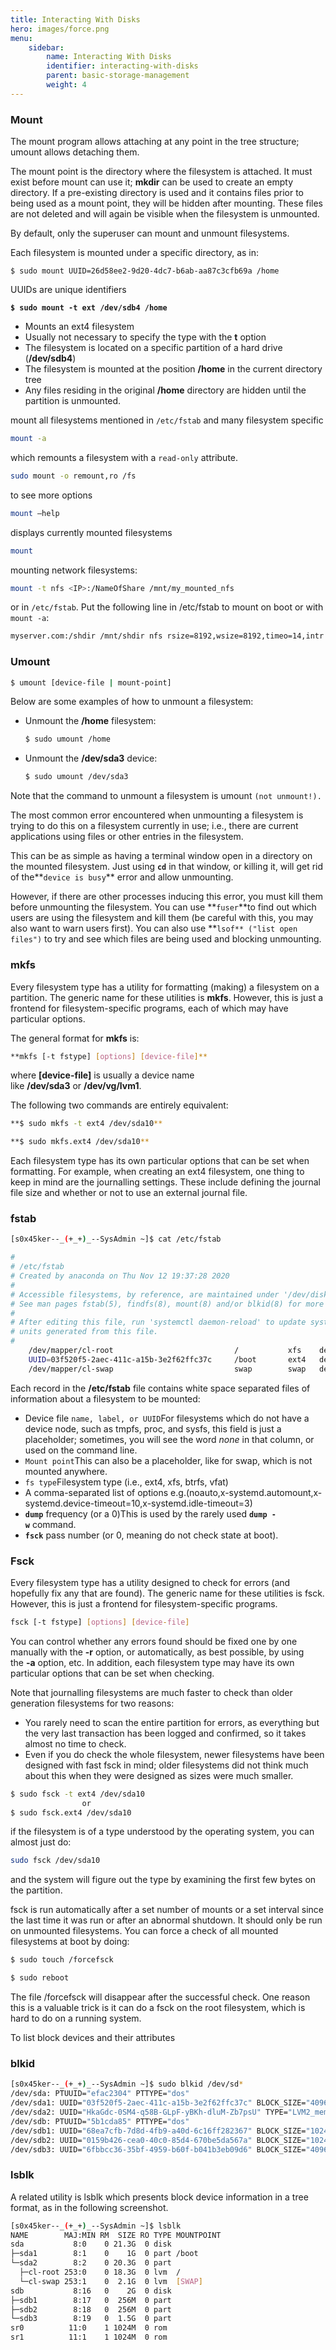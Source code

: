 ```yaml
---
title: Interacting With Disks
hero: images/force.png
menu:
    sidebar:
        name: Interacting With Disks
        identifier: interacting-with-disks
        parent: basic-storage-management
        weight: 4
---
```

### Mount

The mount program allows attaching at any point in the tree structure; umount allows detaching them.

The mount point is the directory where the filesystem is attached. It must exist before mount can use it; **mkdir** can be used to create an empty directory. If a pre-existing directory is used and it contains files prior to being used as a mount point, they will be hidden after mounting. These files are not deleted and will again be visible when the filesystem is unmounted.

By default, only the superuser can mount and unmount filesystems.

 Each filesystem is mounted under a specific directory, as in:

`$ sudo mount UUID=26d58ee2-9d20-4dc7-b6ab-aa87c3cfb69a /home`

  UUIDs are unique identifiers

**`$ sudo mount -t ext /dev/sdb4 /home`**

- Mounts an ext4 filesystem
- Usually not necessary to specify the type with the **t** option
- The filesystem is located on a specific partition of a hard drive (**/dev/sdb4**)
- The filesystem is mounted at the position **/home** in the current directory tree
- Any files residing in the original **/home** directory are hidden until the partition is unmounted.

mount all filesystems mentioned in `/etc/fstab` and many filesystem specific

```bash
mount -a 
```

which remounts a filesystem with a `read-only` attribute.

```bash
sudo mount -o remount,ro /fs
```

 to see more options

```bash
mount —help 
```

displays currently mounted filesystems

```bash
mount 
```

mounting network filesystems:

```bash
mount -t nfs <IP>:/NameOfShare /mnt/my_mounted_nfs
```

or in `/etc/fstab`. Put the following line in /etc/fstab to mount on boot or with `mount -a`:

```bash
myserver.com:/shdir /mnt/shdir nfs rsize=8192,wsize=8192,timeo=14,intr 0 0
```

### Umount

```bash
$ umount [device-file | mount-point]
```

Below are some examples of how to unmount a filesystem:

- Unmount the **/home** filesystem:

    ```bash
    $ sudo umount /home
    ```

- Unmount the **/dev/sda3** device:

    ```bash
    $ sudo umount /dev/sda3
    ```

Note that the command to unmount a filesystem is umount `(not unmount!).`

The most common error encountered when unmounting a filesystem is trying to do this on a filesystem currently in use; i.e., there are current applications using files or other entries in the filesystem.

This can be as simple as having a terminal window open in a directory on the mounted filesystem. Just using **`cd`** in that window, or killing it, will get rid of the**`device is busy`** error and allow unmounting.

However, if there are other processes inducing this error, you must kill them before unmounting the filesystem. You can use **`fuser`**to find out which users are using the filesystem and kill them (be careful with this, you may also want to warn users first). You can also use **`lsof** ("list open files")` to try and see which files are being used and blocking unmounting.

### **mkfs**

Every filesystem type has a utility for formatting (making) a filesystem on a partition. The generic name for these utilities is **mkfs**. However, this is just a frontend for filesystem-specific programs, each of which may have particular options.

The general format for **mkfs** is:

```bash
**mkfs [-t fstype] [options] [device-file]**
```

where **[device-file]** is usually a device name like **/dev/sda3** or **/dev/vg/lvm1**.

The following two commands are entirely equivalent:

```bash
**$ sudo mkfs -t ext4 /dev/sda10**
```

```bash
**$ sudo mkfs.ext4 /dev/sda10**
```

Each filesystem type has its own particular options that can be set when formatting. For example, when creating an ext4 filesystem, one thing to keep in mind are the journalling settings. These include defining the journal file size and whether or not to use an external journal file.

###  fstab

```bash
[s0x45ker--_(+_+)_--SysAdmin ~]$ cat /etc/fstab

#
# /etc/fstab
# Created by anaconda on Thu Nov 12 19:37:28 2020
#
# Accessible filesystems, by reference, are maintained under '/dev/disk/'.
# See man pages fstab(5), findfs(8), mount(8) and/or blkid(8) for more info.
#
# After editing this file, run 'systemctl daemon-reload' to update systemd
# units generated from this file.
#
	/dev/mapper/cl-root                           /           xfs    defaults  0 0
	UUID=03f520f5-2aec-411c-a15b-3e2f62ffc37c     /boot       ext4   defaults  1 2
	/dev/mapper/cl-swap                           swap        swap   defaults  0 0
```

Each record in the **/etc/fstab** file contains white space separated files of information about a filesystem to be mounted:

- Device file `name, label, or UUID`For filesystems which do not have a device node, such as tmpfs, proc, and sysfs, this field is just a placeholder; sometimes, you will see the word *none* in that column, or used on the command line.
- `Mount point`This can also be a placeholder, like for swap, which is not mounted anywhere.
- `fs type`Filesystem type (i.e., ext4, xfs, btrfs, vfat)
- A comma-separated list of options e.g.(noauto,x-systemd.automount,x-systemd.device-timeout=10,x-systemd.idle-timeout=3)
- **`dump`** frequency (or a 0)This is used by the rarely used **`dump -w`** command.
- **`fsck`** pass number (or 0, meaning do not check state at boot).

### Fsck

Every filesystem type has a utility designed to check for errors (and hopefully fix any that are found). The generic name for these utilities is fsck. However, this is just a frontend for filesystem-specific programs.

```bash
fsck [-t fstype] [options] [device-file]
```

You can control whether any errors found should be fixed one by one manually with the **-r** option, or automatically, as best possible, by using the **-a** option, etc. In addition, each filesystem type may have its own particular options that can be set when checking.

Note that journalling filesystems are much faster to check than older generation filesystems for two reasons:

- You rarely need to scan the entire partition for errors, as everything but the very last transaction has been logged and confirmed, so it takes almost no time to check.
- Even if you do check the whole filesystem, newer filesystems have been designed with fast fsck in mind; older filesystems did not think much about this when they were designed as sizes were much smaller.

```bash
$ sudo fsck -t ext4 /dev/sda10
				or
$ sudo fsck.ext4 /dev/sda10
```

if the filesystem is of a type understood by the operating system, you can almost just do:

```bash
sudo fsck /dev/sda10
```

and the system will figure out the type by examining the first few bytes on the partition.

fsck is run automatically after a set number of mounts or a set interval since the last time it was run or after an abnormal shutdown. It should only be run on unmounted filesystems. You can force a check of all mounted filesystems at boot by doing:

```bash
$ sudo touch /forcefsck

$ sudo reboot
```

The file /forcefsck will disappear after the successful check. One reason this is a valuable trick is it can do a fsck on the root filesystem, which is hard to do on a running system.

To list block devices and their attributes

### **blkid**

```bash
[s0x45ker--_(+_+)_--SysAdmin ~]$ sudo blkid /dev/sd*
/dev/sda: PTUUID="efac2304" PTTYPE="dos"
/dev/sda1: UUID="03f520f5-2aec-411c-a15b-3e2f62ffc37c" BLOCK_SIZE="4096" TYPE="ext4" PARTUUID="efac2304-01"
/dev/sda2: UUID="HkaGdc-0SM4-q58B-GLpF-yBKh-dluM-Zb7psU" TYPE="LVM2_member" PARTUUID="efac2304-02"
/dev/sdb: PTUUID="5b1cda85" PTTYPE="dos"
/dev/sdb1: UUID="68ea7cfb-7d8d-4fb9-a40d-6c16ff282367" BLOCK_SIZE="1024" TYPE="ext4" PARTUUID="5b1cda85-01"
/dev/sdb2: UUID="0159b426-cea0-40c0-85d4-670be5da567a" BLOCK_SIZE="1024" TYPE="ext4" PARTUUID="5b1cda85-02"
/dev/sdb3: UUID="6fbbcc36-35bf-4959-b60f-b041b3eb09d6" BLOCK_SIZE="4096" TYPE="ext4" PARTUUID="5b1cda85-03"
```

### **lsblk**

A related utility is lsblk which presents block device information in a tree format, as in the following screenshot.

```bash
[s0x45ker--_(+_+)_--SysAdmin ~]$ lsblk
NAME        MAJ:MIN RM  SIZE RO TYPE MOUNTPOINT
sda           8:0    0 21.3G  0 disk 
├─sda1        8:1    0    1G  0 part /boot
└─sda2        8:2    0 20.3G  0 part 
  ├─cl-root 253:0    0 18.3G  0 lvm  /
  └─cl-swap 253:1    0  2.1G  0 lvm  [SWAP]
sdb           8:16   0    2G  0 disk 
├─sdb1        8:17   0  256M  0 part 
├─sdb2        8:18   0  256M  0 part 
└─sdb3        8:19   0  1.5G  0 part 
sr0          11:0    1 1024M  0 rom  
sr1          11:1    1 1024M  0 rom
```